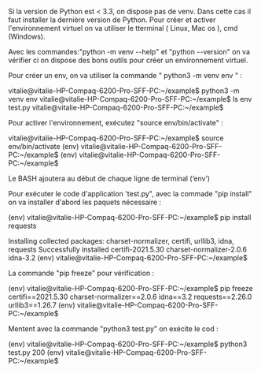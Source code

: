 
 Si la version de Python est < 3.3, on dispose pas de venv. 
 Dans cette cas il faut installer la dernière version de Python.
 Pour créer et activer l'environnement virtuel on va utiliser
 le tterminal ( Linux, Mac os ), cmd (Windows).
 
 Avec les commandes:"python -m venv --help" et "python --version"
 on va vérifier ci on dispose des bons outils pour créer un
 environnement virtuel.
 
 Pour créer un env, on va utiliser la commande " python3 -m venv env " :
 
 vitalie@vitalie-HP-Compaq-6200-Pro-SFF-PC:~/example$ python3 -m venv env
 vitalie@vitalie-HP-Compaq-6200-Pro-SFF-PC:~/example$ ls
 env  test.py
 vitalie@vitalie-HP-Compaq-6200-Pro-SFF-PC:~/example$
 
 Pour activer l'environnement, exécutez "source env/bin/activate" :
 
 vitalie@vitalie-HP-Compaq-6200-Pro-SFF-PC:~/example$ source env/bin/activate
 (env) vitalie@vitalie-HP-Compaq-6200-Pro-SFF-PC:~/example$ 
 (env) vitalie@vitalie-HP-Compaq-6200-Pro-SFF-PC:~/example$

  Le BASH ajoutera au début de chaque ligne de terminal (‘env’) 
 
 Pour exécuter le code d'application 'test.py", avec la commade "pip install"
 on va installer d'abord les paquets nécessaire :
 
 (env) vitalie@vitalie-HP-Compaq-6200-Pro-SFF-PC:~/example$ pip install requests
 
 Installing collected packages: charset-normalizer, certifi, urllib3, idna, requests
 Successfully installed certifi-2021.5.30 charset-normalizer-2.0.6 idna-3.2 
 (env) vitalie@vitalie-HP-Compaq-6200-Pro-SFF-PC:~/example$

 La commande "pip freeze" pour vérification :
 
 (env) vitalie@vitalie-HP-Compaq-6200-Pro-SFF-PC:~/example$ pip freeze
 certifi==2021.5.30
 charset-normalizer==2.0.6
 idna==3.2
 requests==2.26.0
 urllib3==1.26.7
 (env) vitalie@vitalie-HP-Compaq-6200-Pro-SFF-PC:~/example$
  

 Mentent avec la commande "python3 test.py" on exécite le cod :
 
 (env) vitalie@vitalie-HP-Compaq-6200-Pro-SFF-PC:~/example$ python3 test.py
  200
 (env) vitalie@vitalie-HP-Compaq-6200-Pro-SFF-PC:~/example$ 

 
 


 
